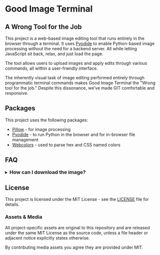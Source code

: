 <!-- README.md -->
<!-- The home page for the app's documentation -->

<!--
Your presentation should cover the following:
- [X] Describe what your project does? What features does the project have?
- [X] How do you install and run the project? Are there multiple ways to install and run the project?
- [X] Are there external dependencies a user should be aware of to run the project?
- [X] What are the main ways someone can interact with the project? Are there commands to be aware of?
- [X] Show it in action, how you use it, what the end result is, any really cool features
- [X] The connection to the theme ('wrong tool for the job')
- [X] Which approved library/framework was used and how it was used
- [X] Roughly what each team member contributed
-->

# Good Image Terminal

## A Wrong Tool for the Job

<!-- This project uses [Pyodide](https://pyodide.org) to run Python directly in the browser using WebAssembly (WASM).  
Almost no JavaScript is required — the frontend is written entirely in Python and HTML/CSS. -->

This project is a web-based image editing tool that runs entirely in the browser through a terminal. It uses [Pyodide](https://pyodide.org) to enable Python-based image processing without the need for a backend server. All while letting JavaScript sit back, relax, and just load the page.

The tool allows users to upload images and apply edits through various commands, all within a user-friendly interface.

The inherently visual task of image editing performed entirely through programmatic terminal commands makes Good Image Terminal the "Wrong tool for the job." Despite this dissonance, we've made GIT comfortable and responsive.

## Packages

This project uses the following packages:

- [Pillow](https://python-pillow.org/) - for image processing
- [Pyodide](https://pyodide.org) - to run Python in the browser and for in-browser file management
- [Webcolors](https://pypi.org/project/webcolors/) - used to parse hex and CSS named colors

## FAQ

<details>
    <summary><h3 style="display: inline;">How can I download the image?</h3></summary>
    <p>On Chrome / Firefox / Brave / Safari / Edge, you can right-click the image and select <strong>Save image as...</strong> to download it.</p>
    <p>On iOS, you can tap and hold the image to bring up the context menu, then select <strong>Add to Photos</strong> or <strong>Save Image</strong>.</p>
    <p>On Android, you can tap and hold the image, then select <strong>Download Image</strong> from the context menu.</p>
</details>

## License

This project is licensed under the MIT License - see the [LICENSE](https://github.com/silladgey/good-image-terminal/blob/main/LICENSE) file for details.

### Assets & Media

All project-specific assets are original to this repository and are released under the same MIT License as the source code, unless a file header or adjacent notice explicitly states otherwise.

By contributing media assets you agree they are provided under MIT.
